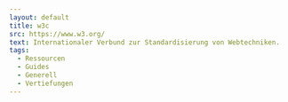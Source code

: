 ```yaml
---
layout: default
title: w3c
src: https://www.w3.org/
text: Internationaler Verbund zur Standardisierung von Webtechniken.
tags:
  - Ressourcen
  - Guides
  - Generell
  - Vertiefungen
---
```

